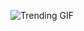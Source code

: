 ![Trending GIF](https://media4.giphy.com/media/fryY00CO4xCz4uJuDQ/giphy.gif?cid=8bb2177231iapl6wf3wixeo1200jyhire596b8hx6csyjj3t&ep=v1_gifs_search&rid=giphy.gif&ct=g)
